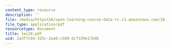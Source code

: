 ```yaml
---
content_type: resource
description: ''
file: /media/https%3A/open-learning-course-data-rc.s3.amazonaws.com/18-315-combinatorial-theory-introduction-to-graph-theory-extremal-and-enumerative-combinatorics-spring-2005/2a3f7c04325c2ea0c589dcf339e17b9b_lec18.pdf
file_type: application/pdf
resourcetype: Document
title: lec18.pdf
uid: 2a3f7c04-325c-2ea0-c589-dcf339e17b9b
---
```

